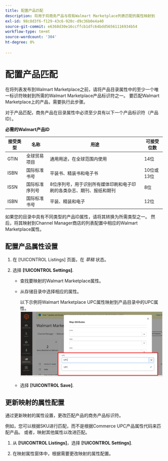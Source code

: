```yaml
---
title: 配置产品匹配
description: 将用于将商务产品与现有Walmart Marketplace列表匹配的属性映射到
exl-id: 98c8d3f6-f129-43c6-920c-d9c36b0e4a40
source-git-commit: e6368d30e16ccffcb1dfc64bdd56561116934b54
workflow-type: tm+mt
source-wordcount: '304'
ht-degree: 0%

---
```



# 配置产品匹配

在将列表发布到Walmart Marketplace之前，请将产品目录属性中的至少一个唯一标识符映射到所需的Walmart Marketplace产品标识符之一。 要匹配Walmart Marketplace上的产品，需要执行此步骤。

对于产品匹配，商务产品在目录属性中必须至少具有以下一个产品标识符（产品ID）。

**必需的Walmart产品ID**

| **接受类型** | **名称** | **用途** | **可接受位数** |
|-------------------|--------------------------------------|--------------------------------------------------------------------------------------------------------------------------------------------------|-----------------------|
| GTIN | 全球贸易项目 | 通用用途，在全球范围内使用 | 14位 |
| ISBN | 国际标准书号 | 平装书、精装书和电子书 | 10位或13位 |
| ISSN | 国际标准序列号 | 8位序列号，用于识别所有媒体印刷和电子印刷的各类杂志、期刊、报纸和期刊 | 8位 |
| ISBN | 国际标准书号 | 平装、精装和电子 | 12位 |

如果您的目录中具有不同类型的产品ID属性，请将其转换为所需类型之一。 然后，将其映射到Channel Manager商店的列表配置中相应的Walmart Marketplace属性。

## 配置产品属性设置

1. 在 [!UICONTROL Listings] 页面，在 *草稿* 状态。

1. 选择 **[!UICONTROL Settings]**.

   - 查找要映射的Walmart Marketplace属性。

   - 从存储目录中选择相应的属性。

      以下示例将Walmart Marketplace UPC属性映射到产品目录中的UPC属性。
   ![映射产品匹配条件的属性](assets/products-map-attributes-for--match.png)

   - 选择 **[!UICONTROL Save]**.


## 更新映射的属性配置

通过更新映射的属性设置，更改匹配产品的商务产品标识符。

例如，您可以根据SKU进行匹配，而不是根据Commerce UPC产品属性代码来匹配产品。 或者，映射其他属性以改进匹配。

1. 从 **[!UICONTROL Listings]**，选择 **[!UICONTROL Settings]**.

1. 在映射属性窗体中，根据需要更改映射的属性配置。
